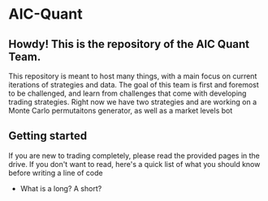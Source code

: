 # AIC-Quant
## Howdy! This is the repository of the AIC Quant Team.


This repository is meant to host many things, with a main focus on current iterations of strategies and data.
The goal of this team is first and foremost to be challenged, and learn from challenges that come with developing trading strategies.
Right now we have two strategies and are working on a Monte Carlo permutaitons generator, as well as a market levels bot

## Getting started
If you are new to trading completely, please read the provided pages in the drive. If you don't want to read, here's a quick
list of what you should know before writing a line of code

- What is a long? A short?
